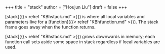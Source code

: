 +++
title = "stack"
author = ["Houjun Liu"]
draft = false
+++

[stack]({{< relref "KBhstack.md" >}}) is where all local variables and parameters live for a [function]({{< relref "KBhfunction.md" >}}). The stack frame goes away when the function returns.

[stack]({{< relref "KBhstack.md" >}}) grows downwards in memory; each function call sets aside some space in stack regardless if local variables are used.
